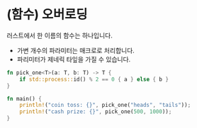 # (함수) 오버로딩

러스트에서 한 이름의 함수는 하나입니다.&#x20;

* 가변 개수의 파라미터는 매크로로 처리합니다.
* 파리미터가 제네릭 타잎을 가질 수 있습니다.

```rust
fn pick_one<T>(a: T, b: T) -> T {
    if std::process::id() % 2 == 0 { a } else { b }
}

fn main() {
    println!("coin toss: {}", pick_one("heads", "tails"));
    println!("cash prize: {}", pick_one(500, 1000));
}
```
